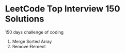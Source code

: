# LeetCode Top Interview 150 Solutions
150 days challenge of coding

1. Merge Sorted Array
2. Remove Element
